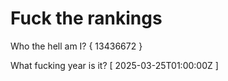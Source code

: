 # Fuck the rankings

Who the hell am I?
{ 13436672 }

What fucking year is it?
[ 2025-03-25T01:00:00Z ]
